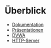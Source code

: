 # Überblick
- [Dokumentation](./Injection_Ganz-Bollin.md)
- [Präsentationen](./präsi/)
- [DVWA](./DVWA-master/README.md)
- [HTTP-Server](./10_XSS_Simple_Web_Server/)
